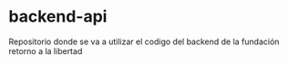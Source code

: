 # backend-api
Repositorio donde se va a utilizar el codigo del backend de la fundación retorno a la libertad
